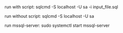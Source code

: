 
run with script:
sqlcmd -S localhost -U sa -i input_file.sql  

run without script:
sqlcmd -S localhost -U sa

run mssql-server:
sudo systemctl start mssql-server

